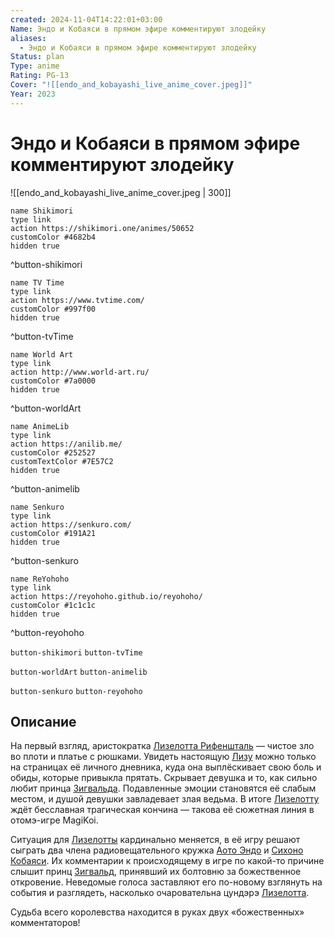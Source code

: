 ```yaml
---
created: 2024-11-04T14:22:01+03:00
Name: Эндо и Кобаяси в прямом эфире комментируют злодейку
aliases:
  - Эндо и Кобаяси в прямом эфире комментируют злодейку
Status: plan
Type: anime
Rating: PG-13
Cover: "![[endo_and_kobayashi_live_anime_cover.jpeg]]"
Year: 2023
---
```


# Эндо и Кобаяси в прямом эфире комментируют злодейку

![[endo_and_kobayashi_live_anime_cover.jpeg | 300]]

```button
name Shikimori
type link
action https://shikimori.one/animes/50652
customColor #4682b4
hidden true
```
^button-shikimori

```button
name TV Time
type link
action https://www.tvtime.com/
customColor #997f00
hidden true
```
^button-tvTime

```button
name World Art
type link
action http://www.world-art.ru/
customColor #7a0000
hidden true
```
^button-worldArt

```button
name AnimeLib
type link
action https://anilib.me/
customColor #252527
customTextColor #7E57C2
hidden true
```
^button-animelib

```button
name Senkuro
type link
action https://senkuro.com/
customColor #191A21
hidden true
```
^button-senkuro

```button
name ReYohoho
type link
action https://reyohoho.github.io/reyohoho/
customColor #1c1c1c
hidden true
```
^button-reyohoho

`button-shikimori` `button-tvTime`

`button-worldArt` `button-animelib`

`button-senkuro` `button-reyohoho`

## Описание

На первый взгляд, аристократка [Лизелотта Рифеншталь](https://shikimori.one/characters/213987-lieselotte-riefenstahl) — чистое зло во плоти и платье с рюшками. Увидеть настоящую [Лизу](https://shikimori.one/characters/213987-lieselotte-riefenstahl) можно только на страницах её личного дневника, куда она выплёскивает свою боль и обиды, которые привыкла прятать. Скрывает девушка и то, как сильно любит принца [Зигвальда](https://shikimori.one/characters/213988-siegwald-fitzenhagen). Подавленные эмоции становятся её слабым местом, и душой девушки завладевает злая ведьма. В итоге [Лизелотту](https://shikimori.one/characters/213987-lieselotte-riefenstahl) ждёт бесславная трагическая кончина — такова её сюжетная линия в отомэ-игре MagiKoi.

Ситуация для [Лизелотты](https://shikimori.one/characters/213987-lieselotte-riefenstahl) кардинально меняется, в её игру решают сыграть два члена радиовещательного кружка [Аото Эндо](https://shikimori.one/characters/213990-aoto-endou) и [Сихоно Кобаяси](https://shikimori.one/characters/213991-shihono-kobayashi). Их комментарии к происходящему в игре по какой-то причине слышит принц [Зигвальд](https://shikimori.one/characters/213988-siegwald-fitzenhagen), принявший их болтовню за божественное откровение. Неведомые голоса заставляют его по-новому взглянуть на события и разглядеть, насколько очаровательна цундэрэ [Лизелотта](https://shikimori.one/characters/213987-lieselotte-riefenstahl).

Судьба всего королевства находится в руках двух «божественных» комментаторов!
